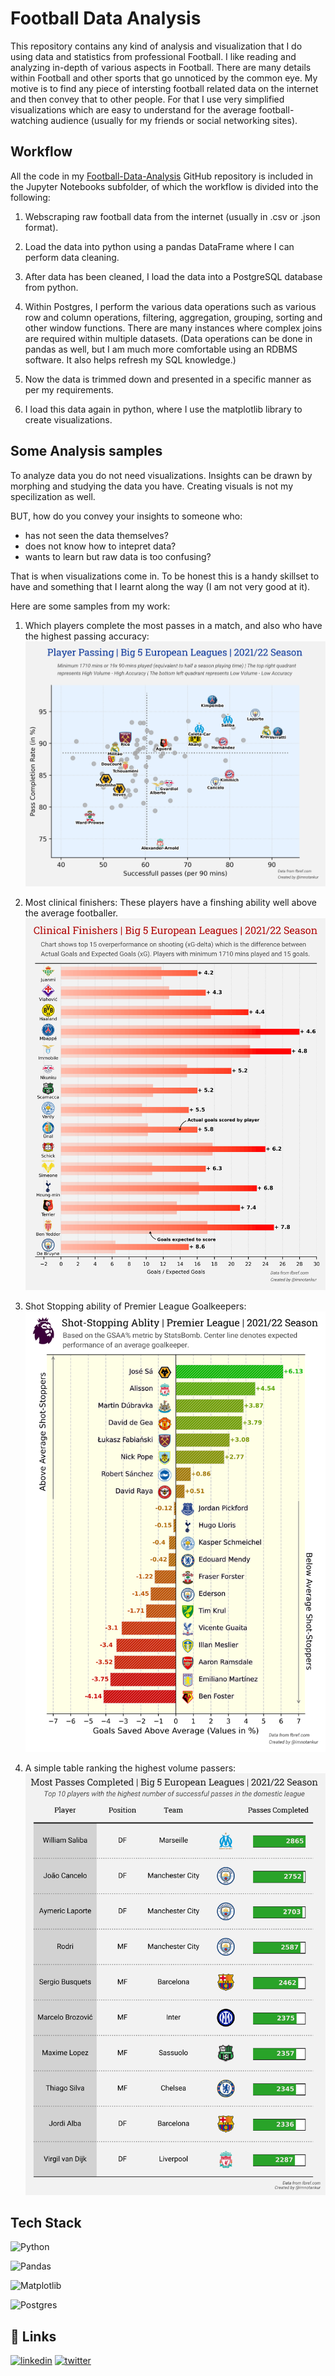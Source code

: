  # Football Data Analysis
This repository contains any kind of analysis and visualization that I do using data and statistics from professional Football. I like reading and analyzing in-depth of various aspects in Football. There are many details within Football and other sports that go unnoticed by the common eye. My motive is to find any piece of intersting football related data on the internet and then convey that to other people. For that I use very simplified visualizations which are easy to understand for the average football-watching audience (usually for my friends or social networking sites).

## Workflow
All the code in my [Football-Data-Analysis](https://github.com/shadeszn/Football-Data-Analysis) GitHub repository is included in the Jupyter Notebooks subfolder, of which the workflow is divided into the following:

1. Webscraping raw football data from the internet (usually in .csv or .json format).
2. Load the data into python using a pandas DataFrame where I can perform data cleaning.
3. After data has been cleaned, I load the data into a PostgreSQL database from python.
4. Within Postgres, I perform the various data operations such as various row and column operations, filtering, aggregation, grouping, sorting and other window functions. There are many instances where complex joins are required within multiple datasets.
(Data operations can be done in pandas as well, but I am much more comfortable using an RDBMS software. It also helps refresh my SQL knowledge.)

5. Now the data is trimmed down and presented in a specific manner as per my requirements.
6. I load this data again in python, where I use the matplotlib library to create visualizations.


## Some Analysis samples
To analyze data you do not need visualizations. Insights can be drawn by morphing and studying the data you have. Creating visuals is not my specilization as well.

BUT, how do you convey your insights to someone who:
* has not seen the data themselves?
* does not know how to intepret data?
* wants to learn but raw data is too confusing?

That is when visualizations come in. To be honest this is a handy skillset to have and something that I learnt along the way (I am not very good at it).

Here are some samples from my work:

1. Which players complete the most passes in a match, and also who have the highest passing accuracy:
![player passing](https://github.com/shadeszn/Football-Data-Analysis/blob/main/visualizations/passing_scatter.png)

2. Most clinical finishers: These players have a finshing ability well above the average footballer.
![clinical finisher](https://github.com/shadeszn/Football-Data-Analysis/blob/main/visualizations/striker_barchart.png)

3. Shot Stopping ability of Premier League Goalkeepers:
![shot stopping](https://github.com/shadeszn/Football-Data-Analysis/blob/main/visualizations/gsaa_barchart.png)

4. A simple table ranking the highest volume passers:
![most passes](https://github.com/shadeszn/Football-Data-Analysis/blob/main/visualizations/mostpasses_table.png)

## Tech Stack

![Python](https://img.shields.io/badge/python-3670A0?style=for-the-badge&logo=python&logoColor=ffdd54)

![Pandas](https://img.shields.io/badge/pandas-%23150458.svg?style=for-the-badge&logo=pandas&logoColor=white)

![Matplotlib](https://img.shields.io/badge/Matplotlib-%23ffffff.svg?style=for-the-badge&logo=Matplotlib&logoColor=black)

![Postgres](https://img.shields.io/badge/postgres-%23316192.svg?style=for-the-badge&logo=postgresql&logoColor=white)



## 🔗 Links
[![linkedin](https://img.shields.io/badge/linkedin-0A66C2?style=for-the-badge&logo=linkedin&logoColor=white)](https://www.linkedin.com/not-ankurbiswas/)
[![twitter](https://img.shields.io/badge/twitter-1DA1F2?style=for-the-badge&logo=twitter&logoColor=white)](https://twitter.com/imnotAnkur)
